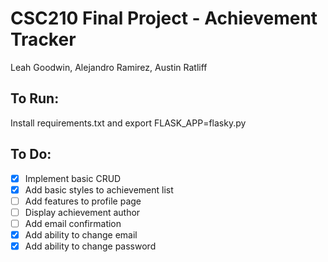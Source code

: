 # CSC210 Final Project - Achievement Tracker

Leah Goodwin, Alejandro Ramirez, Austin Ratliff

## To Run:
Install requirements.txt and export FLASK_APP=flasky.py

## To Do:

- [x]  Implement basic CRUD
- [x]  Add basic styles to achievement list 
- [ ]  Add features to profile page
- [ ]  Display achievement author
- [ ]  Add email confirmation
- [x]  Add ability to change email
- [x]  Add ability to change password